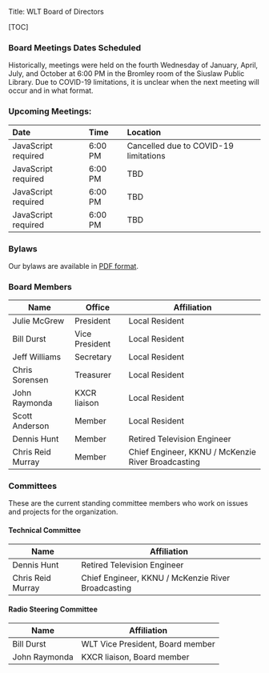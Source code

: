 Title: WLT Board of Directors

[TOC]

### Board Meetings Dates Scheduled

Historically, meetings were held on the fourth Wednesday of January,
April, July, and October at 6:00 PM in the Bromley room of the Siuslaw
Public Library. Due to COVID-19 limitations, it is unclear when the
next meeting will occur and in what format.

### Upcoming Meetings:

| Date                                      | Time    | Location                              |
| :---                                      | :---    | :-------                              |
| <div id='meet1'>JavaScript required</div> | 6:00 PM | Cancelled due to COVID-19 limitations |
| <div id='meet2'>JavaScript required</div> | 6:00 PM | TBD                                   |
| <div id='meet3'>JavaScript required</div> | 6:00 PM | TBD                                   |
| <div id='meet4'>JavaScript required</div> | 6:00 PM | TBD                                   |

<script type="text/javascript">
function setFourthWednesdayOfQuarter(dt) {
    // First, calculate the first day of the quarter
    var tmp = dt.getMonth();
    tmp = tmp - tmp % 3;
    dt.setMonth(tmp)
    dt.setDate(1);

    dt.setDate(22) // The 22nd is the earliest possible 4th Wednesday
    /*
      We need to determine how many days out Wednesday is.  Sunday is
      represented as Day 0, so Wednesday is Day 3.  For comprehension,
      here is a table of how many days need to be added to the current
      date to get to a Wednesday and what the code does:

       Current       Needed   10-Current   (10-Current)%7
       Sunday(0)       3          10              3
       Monday(1)       2           9              2
       Tuesday(2)      1           8              1
       Wednesday(3)    0           7              0
       Thursday(4)     6           6              6
       Friday(5)       5           5              5
       Saturday(6)     4           4              4
    */
    dt.setDate(dt.getDate() + (10 - dt.getDay()) % 7)
}

function setNextQuarter(dt) {
    dt.setMonth(dt.getMonth() + 3)
}

function setMeetN(dt, n) {
    document.getElementById('meet' + n).innerText =
	dt.toLocaleDateString([], {year: 'numeric',
				   month: 'long',
				   day: 'numeric'})
}

var now = new Date();
var dt = new Date(now);
var i = 1;
do {
    setFourthWednesdayOfQuarter(dt);
    if (now <= dt) {
	setMeetN(dt, i);
	i += 1;
    }
    setNextQuarter(dt);
} while (i < 5);
</script>

### Bylaws

Our bylaws are available in [PDF format]({static}/pdfs/WLT_Bylaws_2018.pdf).

### Board Members

| Name              | Office         | Affiliation                                        |
| ----              | ------         | -----------                                        |
| Julie McGrew      | President      | Local Resident                                     |
| Bill Durst        | Vice President | Local Resident                                     |
| Jeff Williams     | Secretary      | Local Resident                                     |
| Chris Sorensen    | Treasurer      | Local Resident                                     |
| John Raymonda     | KXCR liaison   | Local Resident                                     |
| Scott Anderson    | Member         | Local Resident                                     |
| Dennis Hunt       | Member         | Retired Television Engineer                        |
| Chris Reid Murray | Member         | Chief Engineer, KKNU / McKenzie River Broadcasting |

### Committees

These are the current standing committee members who work on issues
and projects for the organization.

#### Technical Committee

| Name              | Affiliation                                        |
| ----              | -----------                                        |
| Dennis Hunt       | Retired Television Engineer                        |
| Chris Reid Murray | Chief Engineer, KKNU / McKenzie River Broadcasting |

#### Radio Steering Committee

| Name          | Affiliation                      |
| ----          | -----------                      |
| Bill Durst    | WLT Vice President, Board member |
| John Raymonda | KXCR liaison, Board member       |
